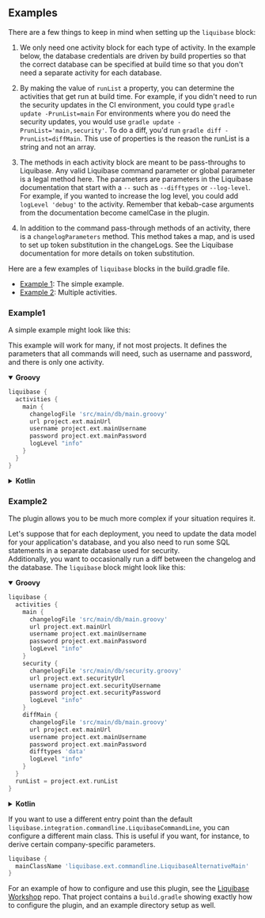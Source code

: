 Examples
--------

There are a few things to keep in mind when setting up the `liquibase` block:

1. We only need one activity block for each type of activity.  In the example below, the database
   credentials are driven by build properties so that the correct database can be specified at build
   time so that you don't need a separate activity for each database.

2. By making the value of `runList` a property, you can determine the activities that get run at
   build time.  For example, if you didn't need to run the security updates in the CI environment,
   you could type `gradle update -PrunList=main` For environments where you do need the security
   updates, you would use `gradle update -PrunList='main,security'`.  To do a diff, you'd run
   `gradle diff -PrunList=diffMain`.  This use of properties is the reason the runList is a string
   and not an array.

3. The methods in each activity block are meant to be pass-throughs to Liquibase.  Any valid
   Liquibase command parameter or global parameter is a legal method here.  The parameters are
   parameters in the Liquibase documentation that start with a `--` such as `--difftypes` or
   `--log-level`.  For example, if you wanted to increase the log level, you could add
   `logLevel 'debug'` to the activity.  Remember that kebab-case arguments from the documentation
   become camelCase in the plugin.

4. In addition to the command pass-through methods of an activity, there is a `changelogParameters`
   method.  This method takes a map, and is used to set up token substitution in the changeLogs. 
   See the Liquibase documentation for more details on token substitution.

Here are a few examples of `liquibase` blocks in the build.gradle file.

- [Example 1](#example1): The simple example.
- [Example 2](#example2): Multiple activities.

### Example1

A simple example might look like this:

This example will work for many, if not most projects.  It defines the parameters that all commands
will need, such as username and password, and there is only one activity.

<details open>
<summary><b>Groovy</b></summary>

```groovy
liquibase {
  activities {
    main {
      changelogFile 'src/main/db/main.groovy'
      url project.ext.mainUrl
      username project.ext.mainUsername
      password project.ext.mainPassword
      logLevel "info"
    }
  }
}
```

</details>
<details>
<summary><b>Kotlin</b></summary>

Coming Soon
</details>


### Example2

The plugin allows you to be much more complex if your situation requires it.

Let's suppose that for each deployment, you need to update the data model for your application's
database, and you also need to run some SQL statements in a separate database used for security.  
Additionally, you want to occasionally run a diff between the changelog and the database.  The
`liquibase` block might look like this:

<details open>
<summary><b>Groovy</b></summary>

```groovy
liquibase {
  activities {
    main {
      changelogFile 'src/main/db/main.groovy'
      url project.ext.mainUrl
      username project.ext.mainUsername
      password project.ext.mainPassword
      logLevel "info"
    }
    security {
      changelogFile 'src/main/db/security.groovy'
      url project.ext.securityUrl
      username project.ext.securityUsername
      password project.ext.securityPassword
      logLevel "info"
    }
    diffMain {
      changelogFile 'src/main/db/main.groovy'
      url project.ext.mainUrl
      username project.ext.mainUsername
      password project.ext.mainPassword
      difftypes 'data'
      logLevel "info"
    }
  }
  runList = project.ext.runList
}
```

</details>
<details>
<summary><b>Kotlin</b></summary>

Coming Soon
</details>


If you want to use a different entry point than the default 
`liquibase.integration.commandline.LiquibaseCommandLine`, you can configure a different main class.
This is useful if you want, for instance, to derive certain company-specific parameters.

```groovy
liquibase {
  mainClassName 'liquibase.ext.commandline.LiquibaseAlternativeMain'
}
```

For an example of how to configure and use this plugin, see the
[Liquibase Workshop](https://github.com/stevesaliman/liquibase-workshop) repo. That project contains
a `build.gradle` showing exactly how to configure the plugin, and an example directory setup as well.

